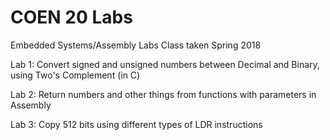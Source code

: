 # COEN 20 Labs

Embedded Systems/Assembly Labs
Class taken Spring 2018

Lab 1: Convert signed and unsigned numbers between Decimal and Binary, using Two's Complement (in C)

Lab 2: Return numbers and other things from functions with parameters in Assembly

Lab 3: Copy 512 bits using different types of LDR instructions
